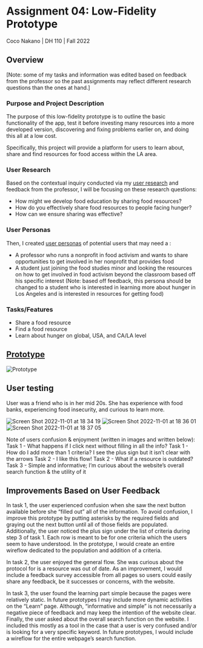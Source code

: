 # Assignment 04: Low-Fidelity Prototype

Coco Nakano | DH 110 | Fall 2022

## Overview

[Note: some of my tasks and information was edited based on feedback from the professor so the past assignments may reflect different research questions than the ones at hand.]

### Purpose and Project Description
 
The purpose of this low-fidelity prototype is to outline the basic functionality of the app, test it before investing many resources into a more developed version, discovering and fixing problems earlier on, and doing this all at a low cost. 

Specifically, this project will provide a platform for users to learn about, share and find resources for food access within the LA area. 

### User Research

Based on the contextual inquiry conducted via my [user research](https://github.com/ikukonakano/DH110/blob/main/Assignment3/README.md) and feedback from the professor, I will be focusing on these research questions:
* How might we develop food education by sharing food resources?
* How do you effectively share food resources to people facing hunger?
* How can we ensure sharing was effective?

### User Personas

Then, I created [user personas](https://github.com/ikukonakano/DH110/blob/main/Assignment04/README.md) of potential users that may need a :
* A professor who runs a nonprofit in food activism and wants to share opportunities to get involved in her nonprofit that provides food
* A student just joining the food studies minor and looking the resources on how to get involved in food activism beyond the classroom based off his specific interest (Note: based off feedback, this persona should be changed to a student who is interested in learning more about hunger in Los Angeles and is interested in resources for getting food)

### Tasks/Features
* Share a food resource
* Find a food resource
* Learn about hunger on global, USA, and CA/LA level

## [Prototype](https://www.figma.com/file/mOi7jhEjIckWd0VRmQoyX5/Untitled?node-id=0%3A1)

![Prototype](https://user-images.githubusercontent.com/56706104/199375973-2b8e61d9-e1ea-4bb9-a2b6-863c5c6705cf.jpg)


## User testing
User was a friend who is in her mid 20s. She has experience with food banks, experiencing food insecurity, and curious to learn more.

![Screen Shot 2022-11-01 at 18 34 19](https://user-images.githubusercontent.com/56706104/199375954-be5c6c74-9bcf-4e53-9106-3e4bbe5eeb90.png)
![Screen Shot 2022-11-01 at 18 36 01](https://user-images.githubusercontent.com/56706104/199375958-07372960-d7f2-4b9e-aa8f-47ae46050389.png)
![Screen Shot 2022-11-01 at 18 37 05](https://user-images.githubusercontent.com/56706104/199375959-811168be-ed1f-47ef-b377-a80f496fa96c.png)


Note of users confusion & enjoyment (written in images and written below):
Task 1 - What happens if I click next without filling in all the info? 
Task 1 - How do I add more than 1 criteria? I see the plus sign but it isn’t clear with the arrows
Task 2 - I like this flow!
Task 2 - What if a resource is outdated?
Task 3 - Simple and informative; I’m curious about the website’s overall search function & the utility of it

## Improvements Based on User Feedback

In task 1, the user experienced confusion when she saw the next button available before she “filled out” all of the information. To avoid confusion, I improve this prototype by putting asterisks by the required fields and graying out the next button until all of those fields are populated. Additionally, the user noticed the plus sign under the list of criteria during step 3 of task 1. Each row is meant to be for one criteria which the users seem to have understood. In the prototype, I would create an entire wireflow dedicated to the population and addition of a criteria.

In task 2, the user enjoyed the general flow. She was curious about the protocol for is a resource was out of date.  As an improvement, I would include a feedback survey accessible from all pages so users could easily share any feedback, be it successes or concerns, with the website.

In task 3, the user found the learning part simple because the pages were relatively static. In future prototypes I may include more dynamic activities on the “Learn” page. Although, “informative and simple” is not necessarily a negative piece of feedback and may keep the intention of the website clear. Finally, the user asked about the overall search function on the website. I included this mostly as a tool in the case that a user is very confused and/or is looking for a very specific keyword. In future prototypes, I would include a wireflow for the entire webpage’s search function.



